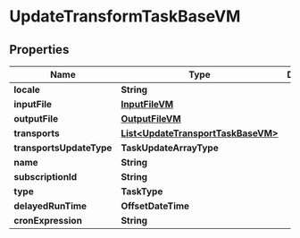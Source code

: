 

# UpdateTransformTaskBaseVM


## Properties

Name | Type | Description | Notes
------------ | ------------- | ------------- | -------------
**locale** | **String** |  |  [optional]
**inputFile** | [**InputFileVM**](InputFileVM.md) |  |  [optional]
**outputFile** | [**OutputFileVM**](OutputFileVM.md) |  |  [optional]
**transports** | [**List&lt;UpdateTransportTaskBaseVM&gt;**](UpdateTransportTaskBaseVM.md) |  |  [optional]
**transportsUpdateType** | **TaskUpdateArrayType** |  |  [optional]
**name** | **String** |  |  [optional]
**subscriptionId** | **String** |  |  [optional]
**type** | **TaskType** |  |  [optional]
**delayedRunTime** | **OffsetDateTime** |  |  [optional]
**cronExpression** | **String** |  |  [optional]



